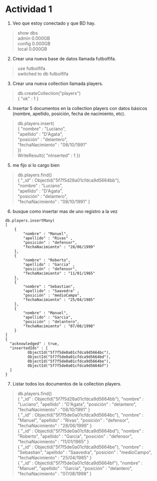 # Actividad 1
1. Veo que estoy conectado y que BD hay.
> show dbs  
admin   0.000GB  
config  0.000GB  
local   0.000GB  

2. Crear una nueva base de datos llamada futbolfifa.
> use futbolfifa  
switched to db futbolfifa

3. Crear una nueva collection llamada players.  
> db.createCollection("players")  
{ "ok" : 1 }

4. Insertar 5 documentos en la collection players con datos básicos (nombre, apellido, posición, fecha de nacimiento, etc).  
> db.players.insert(  
                    { "nombre" : "Luciano",  
                      "apellido" : "D'Agata",  
                      "posición" : "delantero",  
                      "fechaNacimiento" : "08/10/1991"  
                      })  
WriteResult({ "nInserted" : 1 })  

5. me fijo si lo cargo bien  
> db.players.find()  
{ "_id" : ObjectId("5f7f5d28a01cfdca9d5664bb"),  
  "nombre" : "Luciano",  
  "apellido" : "D'Agata",  
  "posición" : "delantero",  
  "fechaNacimiento" : "08/10/1991" }  
  
6. busque como insertar mas de uno registro a la vez 
```
db.players.insertMany(  
[  
    {  
        "nombre" : "Manuel",  
        "apellido" : "Rivas" ,  
        "posición" : "defensor",  
        "fechaNacimiento" : "28/06/1999"  
    },  
    {  
        "nombre" : "Roberto",  
        "apellido" : "Garcia" ,  
        "posición" : "defensor",  
        "fechaNacimiento" : "11/01/1965"  
    },  
    {  
        "nombre" : "Sebastian",  
        "apellido" : "Saavedra" ,  
        "posición" : "medioCampo",  
        "fechaNacimiento" : "25/04/1985"  
    },  
    {  
        "nombre" : "Manuel",  
        "apellido" : "Garcia",  
        "posición" : "delantero",  
        "fechaNacimiento" : "07/08/1998"  
    }  
]  
{  
  "acknowledged" : true,  
  "insertedIds" : [  
          ObjectId("5f7f5de0a01cfdca9d5664bc"),  
          ObjectId("5f7f5de0a01cfdca9d5664bd"),  
          ObjectId("5f7f5de0a01cfdca9d5664be"),  
          ObjectId("5f7f5de0a01cfdca9d5664bf")  
  ]  
}  
```
7. Listar todos los documentos de la collection players.  
> db.players.find()  
{ "_id" : ObjectId("5f7f5d28a01cfdca9d5664bb"), "nombre" : "Luciano", "apellido" : "D'Agata", "posición" : "delantero", "fechaNacimiento" : "08/10/1991" }  
{ "_id" : ObjectId("5f7f5de0a01cfdca9d5664bc"), "nombre" : "Manuel", "apellido" : "Rivas", "posición" : "defensor", "fechaNacimiento" : "28/06/1999" }  
{ "_id" : ObjectId("5f7f5de0a01cfdca9d5664bd"), "nombre" : "Roberto", "apellido" : "Garcia", "posición" : "defensor", "fechaNacimiento" : "11/01/1965" }  
{ "_id" : ObjectId("5f7f5de0a01cfdca9d5664be"), "nombre" : "Sebastian", "apellido" : "Saavedra", "posición" : "medioCampo", "fechaNacimiento" : "25/04/1985" }  
{ "_id" : ObjectId("5f7f5de0a01cfdca9d5664bf"), "nombre" : "Manuel", "apellido" : "Garcia", "posición" : "delantero", "fechaNacimiento" : "07/08/1998" }  
